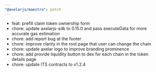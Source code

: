 ```yaml
---
"@axelarjs/maestro": patch
---
```


- feat: prefill claim token ownership form
- chore: update axelarjs-sdk to 0.15.0 and pass executeData for more accurate gas estimation
- chore: add report bug at the footer
- chore: improve clarity in the root page that user can change the chain
- chore: update axelar logo to improve branding prominence
- chore: add provide liquidity button to dex for each chain in the token details page
- chore: update ITS contracts to v1.2.4
